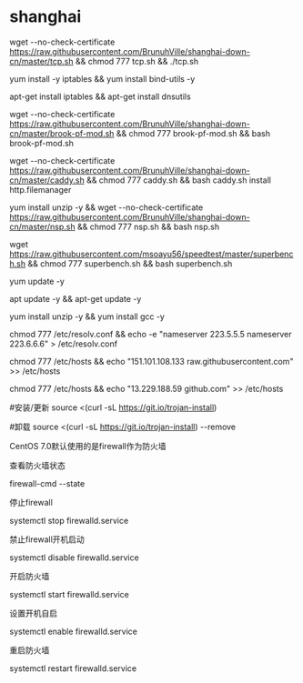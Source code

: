 # shanghai
wget --no-check-certificate https://raw.githubusercontent.com/BrunuhVille/shanghai-down-cn/master/tcp.sh && chmod 777 tcp.sh && ./tcp.sh

yum install -y iptables && yum install bind-utils -y

apt-get install iptables && apt-get install dnsutils

wget --no-check-certificate https://raw.githubusercontent.com/BrunuhVille/shanghai-down-cn/master/brook-pf-mod.sh && chmod 777 brook-pf-mod.sh && bash brook-pf-mod.sh

wget --no-check-certificate https://raw.githubusercontent.com/BrunuhVille/shanghai-down-cn/master/caddy.sh && chmod 777 caddy.sh && bash caddy.sh install http.filemanager

yum install unzip -y && wget --no-check-certificate https://raw.githubusercontent.com/BrunuhVille/shanghai-down-cn/master/nsp.sh && chmod 777 nsp.sh && bash nsp.sh

wget https://raw.githubusercontent.com/msoayu56/speedtest/master/superbench.sh && chmod 777 superbench.sh && bash superbench.sh

yum update -y

apt update -y && apt-get update -y

yum install unzip -y && yum install gcc -y

chmod 777 /etc/resolv.conf && echo -e "nameserver 223.5.5.5
nameserver 223.6.6.6" > /etc/resolv.conf

chmod 777 /etc/hosts && echo "151.101.108.133 raw.githubusercontent.com" >> /etc/hosts

chmod 777 /etc/hosts && echo "13.229.188.59 github.com" >> /etc/hosts

#安装/更新
source <(curl -sL https://git.io/trojan-install)

#卸载
source <(curl -sL https://git.io/trojan-install) --remove

CentOS 7.0默认使用的是firewall作为防火墙

查看防火墙状态

firewall-cmd --state

停止firewall

systemctl stop firewalld.service

禁止firewall开机启动

systemctl disable firewalld.service

开启防火墙

systemctl start firewalld.service

设置开机自启

systemctl enable firewalld.service

重启防火墙

systemctl restart firewalld.service
